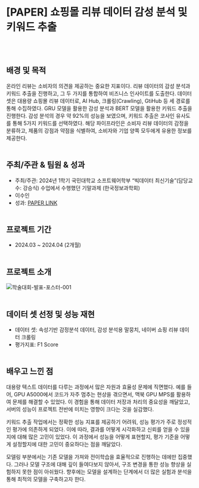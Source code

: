 # [PAPER] 쇼핑몰 리뷰 데이터 감성 분석 및 키워드 추출
<br><br>
## 배경 및 목적
온라인 리뷰는 소비자의 의견을 제공하는 중요한 지표이다. 리뷰 데이터의 감성 분석과 키워드 추출을 진행하고, 그 두 가지를 통합하여 비즈니스 인사이트를 도출한다. 데이터 셋은 대용량 쇼핑몰 리뷰 데이터로, AI Hub, 크롤링(Crawling), GtiHub 등 세 경로를 통해 수집하였다. GRU 모델을 활용한 감성 분석과 BERT 모델을 활용한 키워드 추출을 진행한다. 감성 분석의 경우 약 92%의 성능을 보였으며, 키워드 추출은 코사인 유사도를 통해 5가지 키워드를 선택하였다. 해당 파이프라인은 소비자 리뷰 데이터의 감정을 분류하고, 제품의 강점과 약점을 식별하여, 소비자와 기업 양쪽 모두에게 유용한 정보를 제공한다.
<br><br>
## 주최/주관 & 팀원 & 성과
- 주최/주관: 2024년 1학기 국민대학교 소프트웨어학부 “빅데이터 최신기술”(담당교수: 강승식) 수업에서 수행했던 기말과제 (한국정보과학회)
- 이수인
- 성과: [PAPER LINK](https://www.dbpia.co.kr/journal/articleDetail?nodeId=NODE11862313)
<br><br>
## 프로젝트 기간
- 2024.03 ~ 2024.04 (2개월)
<br><br>
## 프로젝트 소개
![학술대회-발표-포스터-001](https://github.com/user-attachments/assets/8585c875-663d-4a9d-b3b9-d17aae3d9157)
<br><br>
## 데이터 셋 선정 및 성능 재현
- 데이터 셋: 속성기반 감정분석 데이터, 감성 분석용 말뭉치, 네이버 쇼핑 리뷰 데이터 크롤링
- 평가지표: F1 Score
<br><br>
## 배우고 느낀 점
대용량 텍스트 데이터를 다루는 과정에서 많은 자원과 효율성 문제에 직면했다. 예를 들어, GPU A5000에서 코드가 자주 멈추는 현상을 겪으면서, 맥북 GPU MPS를 활용하여 문제를 해결할 수 있었다. 이 경험을 통해 데이터 저장과 처리의 중요성을 깨달았고, 서버의 성능이 프로젝트 전반에 미치는 영향이 크다는 것을 실감했다.

키워드 추출 작업에서는 정확한 성능 지표를 제공하기 어려워, 성능 평가가 주로 정성적인 평가에 의존하게 되었다. 이에 따라, 결과를 어떻게 시각화하고 신뢰를 얻을 수 있을지에 대해 많은 고민이 있었다. 이 과정에서 성능을 어떻게 표현할지, 평가 기준을 어떻게 설정할지에 대한 고민이 중요하다는 점을 깨달았다.

모델링 부분에서는 기존 모델을 가져와 전이학습을 효율적으로 진행하는 데에만 집중했다. 그러나 모델 구조에 대해 깊이 들여다보지 않아서, 구조 변경을 통한 성능 향상을 실험하지 못한 점이 아쉬웠다. 향후에는 모델을 설계하는 단계에서 더 많은 실험과 분석을 통해 최적의 모델을 구축하고자 한다.
